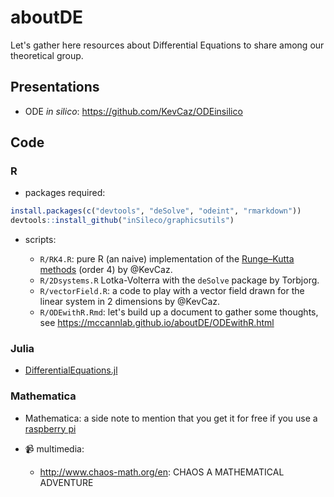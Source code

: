 # aboutDE


Let's gather here resources about Differential Equations to share among our
theoretical group.

## Presentations

- ODE *in silico*: https://github.com/KevCaz/ODEinsilico


## Code

### R

- packages required:

```r
install.packages(c("devtools", "deSolve", "odeint", "rmarkdown"))
devtools::install_github("inSileco/graphicsutils")
```

- scripts:

  - `R/RK4.R`: pure R (an naive) implementation of the [Runge–Kutta methods](https://en.wikipedia.org/wiki/Runge%E2%80%93Kutta_methods) (order 4) by @KevCaz.
  - `R/2Dsystems.R` Lotka-Volterra with the `deSolve` package by Torbjorg.
  - `R/vectorField.R`: a code to play with a vector field drawn for the linear system in 2 dimensions by @KevCaz.
  - `R/ODEwithR.Rmd`: let's build up a document to gather some thoughts, see https://mccannlab.github.io/aboutDE/ODEwithR.html

### Julia

- [DifferentialEquations.jl](http://docs.juliadiffeq.org/latest/)

### Mathematica

- Mathematica: a side note to mention that you get it for free if you use a [raspberry pi](http://www.wolfram.com/raspberry-pi/)


- :video_camera: multimedia:

  - http://www.chaos-math.org/en: CHAOS A MATHEMATICAL ADVENTURE
